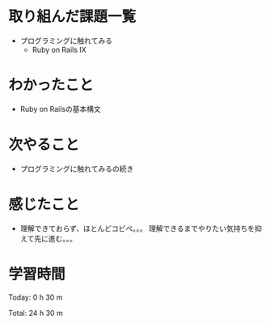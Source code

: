 # 取り組んだ課題一覧
- プログラミングに触れてみる
  - Ruby on Rails IX

# わかったこと
- Ruby on Railsの基本構文

# 次やること
- プログラミングに触れてみるの続き
  
# 感じたこと
- 理解できておらず、ほとんどコピペ。。。
  理解できるまでやりたい気持ちを抑えて先に進む。。。
  
# 学習時間
Today: 0 h 30 m

Total: 24 h 30 m
